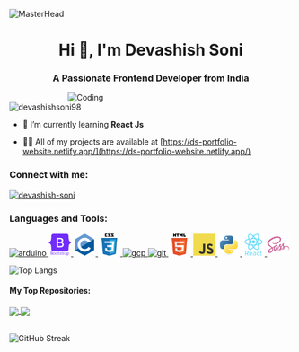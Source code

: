 ![MasterHead](https://trisya.com/myimg/child/Website%20Design.gif)
<h1 align="center">Hi 👋, I'm Devashish Soni</h1>
<h3 align="center">A Passionate Frontend Developer from India</h3>
<img align="right" alt="Coding" width="400" src="https://cdn.dribbble.com/users/1162077/screenshots/3848914/programmer.gif">

<p align="left"> <img src="https://komarev.com/ghpvc/?username=devashishsoni98&label=Profile%20views&color=0e75b6&style=flat" alt="devashishsoni98" /> </p>

- 🌱 I’m currently learning **React Js**

- 👨‍💻 All of my projects are available at [https://ds-portfolio-website.netlify.app/](https://ds-portfolio-website.netlify.app/)

<h3 align="left">Connect with me:</h3>
<p align="left">
<a href="https://linkedin.com/in/devashish-soni" target="blank"><img align="center" src="https://raw.githubusercontent.com/rahuldkjain/github-profile-readme-generator/master/src/images/icons/Social/linked-in-alt.svg" alt="devashish-soni" height="30" width="40" /></a>
</p>

<h3 align="left">Languages and Tools:</h3>
<p align="left"> <a href="https://www.arduino.cc/" target="_blank" rel="noreferrer"> <img src="https://cdn.worldvectorlogo.com/logos/arduino-1.svg" alt="arduino" width="40" height="40"/> </a> <a href="https://getbootstrap.com" target="_blank" rel="noreferrer"> <img src="https://raw.githubusercontent.com/devicons/devicon/master/icons/bootstrap/bootstrap-plain-wordmark.svg" alt="bootstrap" width="40" height="40"/> </a> <a href="https://www.cprogramming.com/" target="_blank" rel="noreferrer"> <img src="https://raw.githubusercontent.com/devicons/devicon/master/icons/c/c-original.svg" alt="c" width="40" height="40"/> </a> <a href="https://www.w3schools.com/css/" target="_blank" rel="noreferrer"> <img src="https://raw.githubusercontent.com/devicons/devicon/master/icons/css3/css3-original-wordmark.svg" alt="css3" width="40" height="40"/> </a> <a href="https://cloud.google.com" target="_blank" rel="noreferrer"> <img src="https://www.vectorlogo.zone/logos/google_cloud/google_cloud-icon.svg" alt="gcp" width="40" height="40"/> </a> <a href="https://git-scm.com/" target="_blank" rel="noreferrer"> <img src="https://www.vectorlogo.zone/logos/git-scm/git-scm-icon.svg" alt="git" width="40" height="40"/> </a> <a href="https://www.w3.org/html/" target="_blank" rel="noreferrer"> <img src="https://raw.githubusercontent.com/devicons/devicon/master/icons/html5/html5-original-wordmark.svg" alt="html5" width="40" height="40"/> </a> <a href="https://developer.mozilla.org/en-US/docs/Web/JavaScript" target="_blank" rel="noreferrer"> <img src="https://raw.githubusercontent.com/devicons/devicon/master/icons/javascript/javascript-original.svg" alt="javascript" width="40" height="40"/> </a> <a href="https://www.python.org" target="_blank" rel="noreferrer"> <img src="https://raw.githubusercontent.com/devicons/devicon/master/icons/python/python-original.svg" alt="python" width="40" height="40"/> </a> <a href="https://reactjs.org/" target="_blank" rel="noreferrer"> <img src="https://raw.githubusercontent.com/devicons/devicon/master/icons/react/react-original-wordmark.svg" alt="react" width="40" height="40"/> </a> <a href="https://sass-lang.com" target="_blank" rel="noreferrer"> <img src="https://raw.githubusercontent.com/devicons/devicon/master/icons/sass/sass-original.svg" alt="sass" width="40" height="40"/> </a> </p>



![Top Langs](https://github-readme-stats.vercel.app/api/top-langs/?username=devashishsoni98&layout=compact)

#### My Top Repositories:


<a href="https://github.com/devashishsoni98/my-portfolio">
  <img align="center" src="https://github-readme-stats.vercel.app/api/pin/?username=devashishsoni98&repo=my-portfolio&theme=buefy" />
</a>
<a href="https://github.com/devashishsoni98/Web-Based-Skyline-Management-System">
  <img align="center" src="https://github-readme-stats.vercel.app/api/pin/?username=devashishsoni98&repo=Web-Based-Skyline-Management-System&theme=buefy" />
</a>
<br />
<br />

![GitHub Streak](https://streak-stats.demolab.com/?user=devashishsoni98&theme=default)

